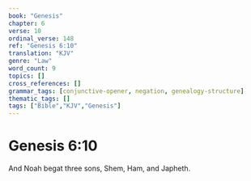 ```yaml
---
book: "Genesis"
chapter: 6
verse: 10
ordinal_verse: 148
ref: "Genesis 6:10"
translation: "KJV"
genre: "Law"
word_count: 9
topics: []
cross_references: []
grammar_tags: [conjunctive-opener, negation, genealogy-structure]
thematic_tags: []
tags: ["Bible","KJV","Genesis"]
---
```


# Genesis 6:10

And Noah begat three sons, Shem, Ham, and Japheth.
